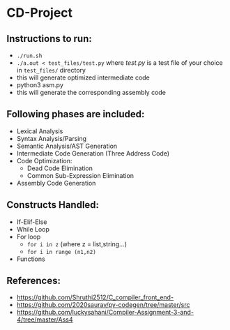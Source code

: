 # CD-Project
## Instructions to run:
+ ```./run.sh```
+ ```./a.out < test_files/test.py``` where _test.py_ is a test file of your choice in ```test_files/``` directory
+ this will generate optimized intermediate code
+ python3 asm.py 
+ this will generate the corresponding assembly code	

## Following phases are included:
+ Lexical Analysis
+ Syntax Analysis/Parsing
+ Semantic Analysis/AST Generation
+ Intermediate Code Generation (Three Address Code)
+ Code Optimization:
	+ Dead Code Elimination
	+ Common Sub-Expression Elimination
+ Assembly Code Generation

## Constructs Handled:
+ If-Elif-Else
+ While Loop
+ For loop
	+ ```for i in z``` (where z = list,string...)
	+ ```for i in range (n1,n2)```
+ Functions

## References: 
+ https://github.com/Shruthi2512/C_compiler_front_end-
+ https://github.com/2020saurav/py-codegen/tree/master/src
+ https://github.com/luckysahani/Compiler-Assignment-3-and-4/tree/master/Ass4
			